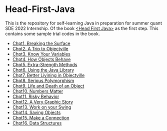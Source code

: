 # Head-First-Java
This is the repository for self-learning Java in preparation for summer quant SDE 2022 Internship.
Of the book [&lt;Head First Java>](https://www.oreilly.com/library/view/head-first-java/0596009208/) as the first step. 
This contains some sample trial codes in the book.

+ [Chpt1. Breaking the Surface](chpt1/)
+ [Chpt2. A Trip to Objectville](chpt2/)
+ [Chpt3. Know Your Variables](chpt3/)
+ [Chpt4. How Objects Behave](chpt4/)
+ [Chpt5. Extra-Strength Methods](chpt5/)
+ [Chpt6. Using the Java Library](chpt6/)
+ [Chpt7. Better Livining in Objectville](chpt7/)
+ [Chpt8. Serious Polymorphism](chpt8/)
+ [Chpt9. Life and Death of an Object](chpt9/)
+ [Chpt10. Numbers Matter](chpt10/)
+ [Chpt11. Risky Behavior](chpt11/)
+ [Chpt12. A Very Graphic Story](chpt12/)
+ [Chpt13. Work on your Swing](chpt13/)
+ [Chpt14. Saving Objects](chpt14/)
+ [Chpt15. Make a Connection](chpt15/)
+ [Chpt16. Data Structures](chpt16/)
